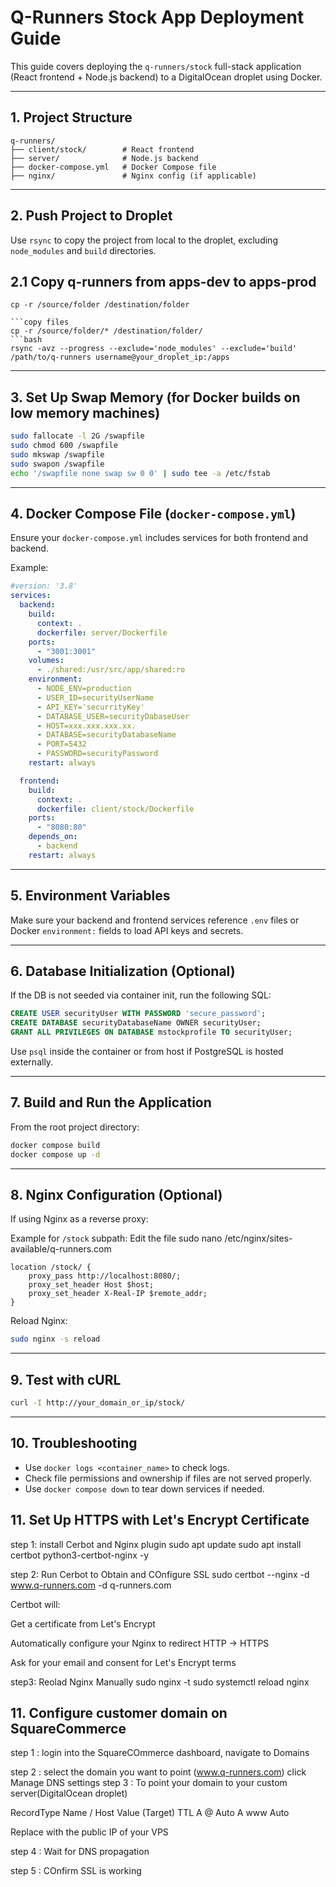 
# Q-Runners Stock App Deployment Guide

This guide covers deploying the `q-runners/stock` full-stack application (React frontend + Node.js backend) to a DigitalOcean droplet using Docker.

---

## 1. Project Structure

```
q-runners/
├── client/stock/        # React frontend
├── server/              # Node.js backend
├── docker-compose.yml   # Docker Compose file
├── nginx/               # Nginx config (if applicable)
```

---

## 2. Push Project to Droplet

Use `rsync` to copy the project from local to the droplet, excluding `node_modules` and `build` directories.

## 2.1 Copy q-runners from apps-dev to apps-prod
```Copy folder, To copy a directory, you need the -r (recursive) flag.
cp -r /source/folder /destination/folder

```copy files
cp -r /source/folder/* /destination/folder/
```bash
rsync -avz --progress --exclude='node_modules' --exclude='build' /path/to/q-runners username@your_droplet_ip:/apps
```

---

## 3. Set Up Swap Memory (for Docker builds on low memory machines)

```bash
sudo fallocate -l 2G /swapfile
sudo chmod 600 /swapfile
sudo mkswap /swapfile
sudo swapon /swapfile
echo '/swapfile none swap sw 0 0' | sudo tee -a /etc/fstab
```

---

## 4. Docker Compose File (`docker-compose.yml`)

Ensure your `docker-compose.yml` includes services for both frontend and backend.

Example:
```yaml
#version: '3.8'
services:
  backend:
    build:
      context: .
      dockerfile: server/Dockerfile
    ports:
      - "3001:3001"
    volumes:
      - ./shared:/usr/src/app/shared:ro
    environment:
      - NODE_ENV=production
      - USER_ID=securityUserName
      - API_KEY='securrityKey'
      - DATABASE_USER=securityDabaseUser
      - HOST=xxx.xxx.xxx.xx.
      - DATABASE=securityDatabaseName
      - PORT=5432
      - PASSWORD=securityPassword
    restart: always

  frontend:
    build:
      context: .
      dockerfile: client/stock/Dockerfile
    ports:
      - "8080:80"
    depends_on:
      - backend
    restart: always
```

---

## 5. Environment Variables

Make sure your backend and frontend services reference `.env` files or Docker `environment:` fields to load API keys and secrets.

---

## 6. Database Initialization (Optional)

If the DB is not seeded via container init, run the following SQL:

```sql
CREATE USER securityUser WITH PASSWORD 'secure_password';
CREATE DATABASE securityDatabaseName OWNER securityUser;
GRANT ALL PRIVILEGES ON DATABASE mstockprofile TO securityUser;
```

Use `psql` inside the container or from host if PostgreSQL is hosted externally.

---

## 7. Build and Run the Application

From the root project directory:

```bash
docker compose build
docker compose up -d
```

---

## 8. Nginx Configuration (Optional)

If using Nginx as a reverse proxy:

Example for `/stock` subpath:
Edit the file
sudo nano /etc/nginx/sites-available/q-runners.com

```nginx
location /stock/ {
    proxy_pass http://localhost:8080/;
    proxy_set_header Host $host;
    proxy_set_header X-Real-IP $remote_addr;
}
```

Reload Nginx:

```bash
sudo nginx -s reload
```

---

## 9. Test with cURL

```bash
curl -I http://your_domain_or_ip/stock/
```

---

## 10. Troubleshooting

- Use `docker logs <container_name>` to check logs.
- Check file permissions and ownership if files are not served properly.
- Use `docker compose down` to tear down services if needed.

## 11. Set Up HTTPS with Let's Encrypt Certificate

step 1: install Cerbot and Nginx plugin
sudo apt update
sudo apt install certbot python3-certbot-nginx -y

step 2: Run Cerbot to Obtain and COnfigure SSL
sudo certbot --nginx -d www.q-runners.com -d q-runners.com

Certbot will:

Get a certificate from Let's Encrypt

Automatically configure your Nginx to redirect HTTP → HTTPS

Ask for your email and consent for Let's Encrypt terms

step3: Reolad Nginx Manually
sudo nginx -t
sudo systemctl reload nginx


## 11. Configure customer domain on SquareCommerce

step 1 : login into the SquareCOmmerce dashboard, navigate to Domains

step 2 : select the domain you want to point (www.q-runners.com)
         click Manage DNS settings
step 3 : To point your domain to your custom server(DigitalOcean droplet)

RecordType	Name / Host	  Value (Target)	            TTL
A	              @	        <Your Droplet Public IP>	  Auto
A	              www	      <Your Droplet Public IP>	  Auto

Replace <Your Droplet Public IP> with the public IP of your VPS

step 4 : Wait for DNS propagation

step 5 : COnfirm SSL is working
